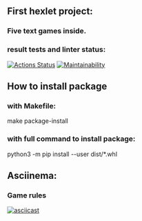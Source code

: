 ## First hexlet project:
### Five text games inside.

### result tests and linter status:
[![Actions Status](https://github.com/slavanr45/python-project-49/workflows/hexlet-check/badge.svg)](https://github.com/slavanr45/python-project-49/actions)
[![Maintainability](https://api.codeclimate.com/v1/badges/b1503dc655d159cdcee2/maintainability)](https://codeclimate.com/github/slavanr45/python-project-49/maintainability)


## How to install package 
### with Makefile:
make package-install
### with full command to install package:
python3 -m pip install --user dist/*.whl

## Asciinema:
### Game rules
[![asciicast](https://asciinema.org/a/pFEvOf4g8IbrRYeAd3d41iUzV.svg)](https://asciinema.org/a/pFEvOf4g8IbrRYeAd3d41iUzV)